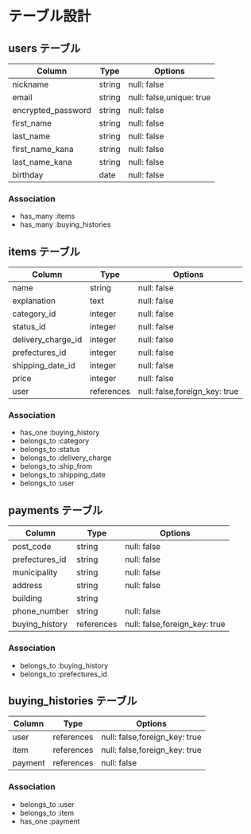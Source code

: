 # テーブル設計

## users テーブル

| Column             | Type   | Options                  |
| ------------------ | ------ | ------------------------ |
| nickname           | string | null: false              |
| email              | string | null: false,unique: true |
| encrypted_password | string | null: false              |
| first_name         | string | null: false              |
| last_name          | string | null: false              |
| first_name_kana    | string | null: false              |
| last_name_kana     | string | null: false              |
| birthday           | date   | null: false              |

### Association

- has_many :items
- has_many :buying_histories

## items テーブル

| Column             | Type       | Options                       |
| ------------------ | ---------- | ----------------------------- |
| name               | string     | null: false                   |
| explanation        | text       | null: false                   |
| category_id        | integer    | null: false                   |
| status_id          | integer    | null: false                   |
| delivery_charge_id | integer    | null: false                   |
| prefectures_id     | integer    | null: false                   |
| shipping_date_id   | integer    | null: false                   |
| price              | integer    | null: false                   |
| user               | references | null: false,foreign_key: true |

### Association

- has_one :buying_history
- belongs_to :category
- belongs_to :status
- belongs_to :delivery_charge
- belongs_to :ship_from
- belongs_to :shipping_date
- belongs_to :user

## payments テーブル

| Column             | Type       | Options                       |
| ------------------ | ---------- | ----------------------------- |
| post_code          | string     | null: false                   |
| prefectures_id     | string     | null: false                   |
| municipality       | string     | null: false                   |
| address            | string     | null: false                   |
| building           | string     |                               |
| phone_number       | string     | null: false                   |
| buying_history     | references | null: false,foreign_key: true |

### Association

- belongs_to :buying_history
- belongs_to :prefectures_id

## buying_histories テーブル

| Column             | Type       | Options                       |
| ------------------ | ---------- | ----------------------------- |
| user               | references | null: false,foreign_key: true |
| item               | references | null: false,foreign_key: true |
| payment            | references | null: false                   |

### Association

- belongs_to :user
- belongs_to :item
- has_one :payment
